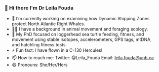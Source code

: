 ### 👋 Hi there I'm Dr Leila Fouda
- 🔭 I’m currently working on examining how Dynamic Shipping Zones protect North Atlantic Right Whales.
- 👩‍🎓 I have a background in animal movement and foraging ecology.
- 🐢 My PhD focused on loggerhead sea turtle feeding, fitness, and movement using stable isotopes, accelerometers, GPS tags, mtDNA, and hatchling fitness tests.
- ⚡ Fun fact: I have flown in a C-130 Hercules!
- 📫 How to reach me: Twitter: @Leila_Fouda Email: leila.fouda@unb.ca
- 😄 Pronouns: She/Her/Hers

<!--
**leilafouda/leilafouda** is a ✨ _special_ ✨ repository because its `README.md` (this file) appears on your GitHub profile.

Here are some ideas to get you started:

- 🔭 I’m currently working on ...
- 🌱 I’m currently learning ...
- 👯 I’m looking to collaborate on ...
- 🤔 I’m looking for help with ...
- 💬 Ask me about ...
- 📫 How to reach me: ...
- 😄 Pronouns: ...
- ⚡ Fun fact: ...
-->
